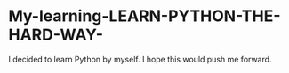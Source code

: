 # My-learning-LEARN-PYTHON-THE-HARD-WAY-
I decided to learn Python by myself. I hope this would push me forward.
